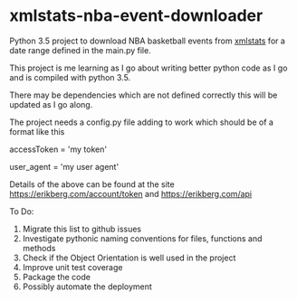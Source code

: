 # xmlstats-nba-event-downloader
Python 3.5 project to download NBA basketball events from [xmlstats](https://erikberg.com/api) for a date range defined in the main.py file.

This project is me learning as I go about writing better python code as I go and is compiled with python 3.5.

There may be dependencies which are not defined correctly this will be updated as I go along.

The project needs a config.py file adding to work which should be of a format like this

accessToken = 'my token'

user_agent = 'my user agent'

Details of the above can be found at the site https://erikberg.com/account/token and https://erikberg.com/api

To Do:

1. Migrate this list to github issues
2. Investigate pythonic naming conventions for files, functions and methods
3. Check if the Object Orientation is well used in the project
4. Improve unit test coverage
5. Package the code
6. Possibly automate the deployment
